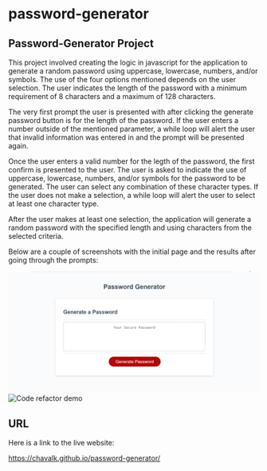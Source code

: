 # password-generator

## Password-Generator Project

This project involved creating the logic in javascript for the application to generate a random password using uppercase, lowercase, numbers, and/or symbols. The use of the four options mentioned depends on the user selection. The user indicates the length of the password with a minimum requirement of 8 characters and a maximum of 128 characters. 

The very first prompt the user is presented with after clicking the generate password button is for the length of the password. If the user enters a number outside of the mentioned parameter, a while loop will alert the user that invalid information was entered in and the prompt will be presented again.

Once the user enters a valid number for the legth of the password, the first confirm is presented to the user. The user is asked to indicate the use of uppercase, lowercase, numbers, and/or symbols for the password to be generated. The user can select any combination of these character types. If the user does not make a selection, a while loop will alert the user to select at least one character type.

After the user makes at least one selection, the application will generate a random password with the specified length and using characters from the selected criteria.

Below are a couple of screenshots with the initial page and the results after going through the prompts:

![Code refactor demo](./assets/images/initial.png)
![Code refactor demo](./assets/images/results.png)

## URL

Here is a link to the live website:

https://chavalk.github.io/password-generator/